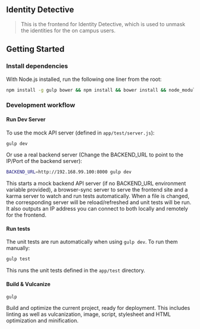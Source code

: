 ## Identity Detective 

> This is the frontend for Identity Detective, which is used to unmask the identities for the on campus users.

## Getting Started

### Install dependencies

With Node.js installed, run the following one liner from the root:

```sh
npm install -g gulp bower && npm install && bower install && node_modules/.bin/tsd install
```

### Development workflow

#### Run Dev Server 

To use the mock API server (defined in `app/test/server.js`):
```sh
gulp dev 
```

Or use a real backend server (Change the BACKEND_URL to point to the IP/Port of the backend server):
```sh
BACKEND_URL=http://192.168.99.100:8000 gulp dev 
```

This starts a mock backend API server (if no BACKEND_URL environment variable provided), a browser-sync server to serve the frontend site and a karma server to watch and run tests automatically. When a file is changed, the corresponding server will be reload/refreshed and unit tests will be run.
It also outputs an IP address you can connect to both locally and remotely for the frontend. 

#### Run tests

The unit tests are run automatically when using `gulp dev`. To run them manually:
```sh
gulp test
```

This runs the unit tests defined in the `app/test` directory.

#### Build & Vulcanize

```sh
gulp
```

Build and optimize the current project, ready for deployment. This includes linting as well as vulcanization, image, script, stylesheet and HTML optimization and minification.

